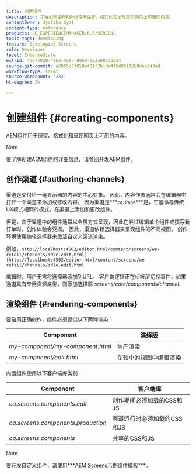 ```yaml
---
title: 创建组件
description: 了解如何使用AEM组件来保存、格式化和呈现您的网页上可用的内容。
contentOwner: Jyotika Syal
content-type: reference
products: SG_EXPERIENCEMANAGER/6.5/SCREENS
topic-tags: developing
feature: Developing Screens
role: Developer
level: Intermediate
exl-id: 4d673039-4963-458a-89e9-023a993dd354
source-git-commit: a8055c5f859e401f7b1da4f5d95f1268dee243ad
workflow-type: tm+mt
source-wordcount: '282'
ht-degree: 3%

---
```


# 创建组件 {#creating-components}

AEM组件用于保留、格式化和呈现网页上可用的内容。

>[!NOTE]
>
>要了解创建AEM组件的详细信息，请参阅开发AEM组件。

## 创作渠道 {#authoring-channels}

渠道是交付给一组显示器的内容的中心对象。 因此，内容作者通常会在编辑器中打开一个渠道来添加或修改内容。 因为渠道是***`cq:Page`***是，它遵循与传统UX模式相同的模式，在渠道上添加和更改组件。

但是，由于渠道中的组件通常以全屏方式呈现，因此在尝试编辑单个组件或撰写新订单时，创作体验会受损。 因此，渠道依赖选择器来呈现组件的不同视图。 创作环境使用编辑选择器来激活自定义渠道渲染。

例如，`http://localhost:4502/editor.html/content/screens/we-retail/channels/idle.edit.html](http://localhost:4502/editor.html/content/screens/we-retail/channels/idle.edit.html`

编辑时，用户无需将选择器添加到URL。 客户端逻辑正在侦听层切换事件，如果通道具有专用资源类型，则添加选择器 *screens/core/components/channel*.

## 渲染组件 {#rendering-components}

要启用正确创作，组件必须提供以下两种渲染：

| **Component** | **演绎版** |
|---|---|
| *my-component/my-component.html* | 生产渲染 |
| *my-component/edit.html* | 在较小的视图中编辑渲染 |

内置组件使用以下客户端库类别：

| **Component** | **客户端库** |
|---|---|
| *cq.screens.components.edit* | 创作期间必须加载的CSS和JS |
| *cq.screens.components.production* | 渠道运行时必须加载的CSS和JS |
| *cq.screens.components* | 共享的CSS和JS |

>[!NOTE]
>
>要开发自定义组件，请使用***[AEM Screens示例组件模板](https://github.com/Adobe-Marketing-Cloud/aem-screens-component-template)***。
